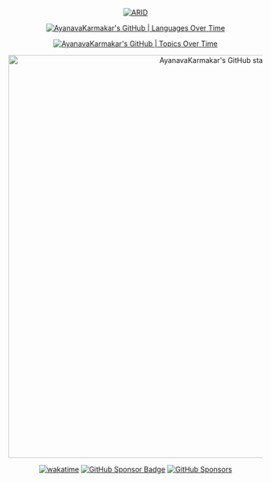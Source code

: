 <div align="center">

 <a href="http://linktree.ayanavakarmakar.software/" target="_blank" rel="noreferrer">
    
  ![ARID](https://socialify.git.ci/AyanavaKarmakar/AyanavaKarmakar/image?description=1&descriptionEditable=Next.js%20|%20Node.js%20|%20ASP.NET%20|%20Astro%20&font=Inter&language=0&owner=0&pattern=solid&theme=Dark)

 </a>
 
[![AyanavaKarmakar's GitHub | Languages Over Time](https://stats.quine.sh/AyanavaKarmakar/languages-over-time?theme=dark)](https://quine.sh)
 
[![AyanavaKarmakar's GitHub | Topics Over Time](https://stats.quine.sh/AyanavaKarmakar/topics-over-time?theme=dark)](https://quine.sh)
 
<a href="https://quine.sh/profile/AyanavaKarmakar"><img src="https://stats.quine.sh/AyanavaKarmakar/github?theme=dark" alt="AyanavaKarmakar's GitHub stats"  width="800px"></a>
 
[![wakatime](https://wakatime.com/badge/user/836c0ebd-719b-4f12-b8d2-5ce83defb3bd.svg)](https://wakatime.com/@836c0ebd-719b-4f12-b8d2-5ce83defb3bd) [![GitHub Sponsor Badge](https://img.shields.io/static/v1?label=Sponsor&message=%E2%9D%A4&logo=GitHub&color=%23fe8e86)](https://github.com/sponsors/AyanavaKarmakar) [![GitHub Sponsors](https://img.shields.io/badge/GitHub_Sponsors-1-blue)](https://github.com/KATT) 

</div>

